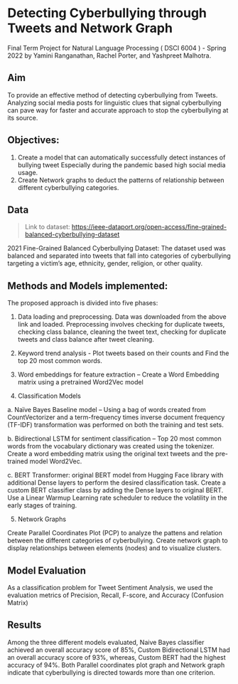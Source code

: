 # Detecting Cyberbullying through Tweets and Network Graph
Final Term Project for Natural Language Processing ( DSCI 6004 ) - Spring 2022 by Yamini Ranganathan, Rachel Porter, and Yashpreet Malhotra.


 ## Aim
To provide an effective method of detecting cyberbullying from Tweets. Analyzing social media posts for linguistic clues that signal cyberbullying can pave way for faster and accurate approach to stop the cyberbullying at its source.

## Objectives: 
1. Create a model that can automatically successfully detect instances of bullying tweet Especially during the pandemic based high social media usage. 
2. Create Network graphs to deduct the patterns of relationship between different cyberbullying categories.

## Data 
> Link to dataset: https://ieee-dataport.org/open-access/fine-grained-balanced-cyberbullying-dataset

2021 Fine-Grained Balanced Cyberbullying Dataset: The dataset used was balanced and separated into tweets that fall into categories of cyberbullying targeting a victim’s age, ethnicity, gender, religion, or other quality.



## Methods and Models implemented:

The proposed approach is divided into five phases: 

1. Data loading and preprocessing. Data was downloaded from the above link and loaded.  Preprocessing involves checking for duplicate tweets, checking class balance, cleaning the tweet text, checking for duplicate tweets and class balance after tweet cleaning. 

 
2) Keyword trend analysis - Plot tweets based on their counts and Find the top 20 most common words.

3) Word embeddings for feature extraction – Create a Word Embedding  matrix using a pretrained Word2Vec model

4. Classification Models

a.	Naïve Bayes Baseline model –  Using a bag of words  created from CountVectorizer and a term-frequency times inverse document frequency (TF-IDF) transformation was performed on both the training and test sets.

b.	Bidirectional LSTM for sentiment classification – Top 20 most common words from the vocabulary dictionary was created using the tokenizer. Create a word embedding matrix using the original text tweets and the pre-trained model Word2Vec. 

c. BERT Transformer: original BERT model from Hugging Face library with additional Dense layers to perform the desired classification task. Create a custom BERT classifier class by adding the Dense layers to original BERT. Use a Linear Warmup Learning rate scheduler to reduce the volatility in the early stages of training. 

5. Network Graphs

Create Parallel Coordinates Plot (PCP) to analyze the pattens and relation between the different categories of cyberbullying. Create network graph to display relationships between elements (nodes) and to visualize clusters.

## Model Evaluation

As a classification problem for Tweet Sentiment Analysis, we used the evaluation metrics of Precision, Recall, F-score, and Accuracy (Confusion Matrix)
 
## Results

Among the three different models evaluated, Naive Bayes classifier achieved an overall accuracy score of 85%, Custom Bidirectional LSTM had an overall accuracy score of 93%, whereas, Custom BERT had the highest accuracy of 94%. Both Parallel coordinates plot graph and Network graph indicate that cyberbullying is directed towards more than one criterion.

